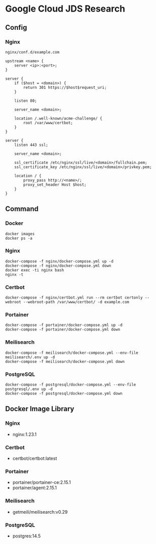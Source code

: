 # Google Cloud JDS Research

## Config

### Nginx

`nginx/conf.d/example.com`

```
upstream <name> {
  	server <ip>:<port>;
}

server {
	if ($host = <domain>) {
		return 301 https://$host$request_uri;
	}

	listen 80;

	server_name <domain>;

	location /.well-known/acme-challenge/ {
		root /var/www/certbot;
	}
}

server {
	listen 443 ssl;

	server_name <domain>;

	ssl_certificate /etc/nginx/ssl/live/<domain>/fullchain.pem;
	ssl_certificate_key /etc/nginx/ssl/live/<domain>/privkey.pem;

	location / {
		proxy_pass http://<name>/;
		proxy_set_header Host $host;
	}
}
```

## Command

### Docker

```
docker images
docker ps -a
```

### Nginx

```
docker-compose -f nginx/docker-compose.yml up -d
docker-compose -f nginx/docker-compose.yml down
docker exec -ti nginx bash
nginx -t
```

### Certbot

```
docker-compose -f nginx/certbot.yml run --rm certbot certonly --webroot --webroot-path /var/www/certbot/ -d example.com
```

### Portainer

```
docker-compose -f portainer/docker-compose.yml up -d
docker-compose -f portainer/docker-compose.yml down
```

### Meilisearch

```
docker-compose -f meilisearch/docker-compose.yml --env-file meilisearch/.env up -d
docker-compose -f meilisearch/docker-compose.yml down
```

### PostgreSQL

```
docker-compose -f postgresql/docker-compose.yml --env-file postgresql/.env up -d
docker-compose -f postgresql/docker-compose.yml down
```

## Docker Image Library

### Nginx

- nginx:1.23.1

### Certbot

- certbot/certbot:latest

### Portainer

- portainer/portainer-ce:2.15.1
- portainer/agent:2.15.1

### Meilisearch

- getmeili/meilisearch:v0.29

### PostgreSQL

- postgres:14.5

